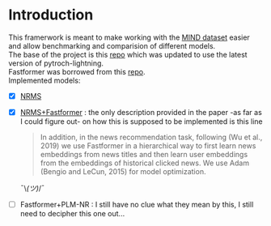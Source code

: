 # Introduction
This framerwork is meant to make working with the [MIND dataset](https://msnews.github.io/) easier and allow benchmarking and comparision of different models.\
The base of the project is this [repo](https://github.com/aqweteddy/NRMS-Pytorch) which was updated to use the latest version of pytroch-lightning.\
Fastformer was borrowed from this [repo](https://github.com/lucidrains/fast-transformer-pytorch).\
Implemented models:
- [x] [NRMS](https://aclanthology.org/D19-1671.pdf)
- [x] [NRMS+Fastformer](https://arxiv.org/pdf/2108.09084v6.pdf) : the only description provided in the paper -as far as I could figure out- on how this is supposed to be implemented is this line
  > In addition, in the news recommendation task, following (Wu et al., 2019) we use Fastformer in a hierarchical way to first learn news embeddings
  > from news titles and then learn user embeddings from the embeddings of historical clicked news. We use Adam (Bengio and LeCun, 2015) for model optimization.

  ¯\\_(ツ)_/¯
- [ ] Fastformer+PLM-NR : I still have no clue what they mean by this, I still need to decipher this one out...